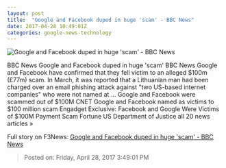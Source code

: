 ```yaml
---
layout: post
title:  "Google and Facebook duped in huge 'scam' - BBC News"
date: 2017-04-28 10:49:01Z
categories: google-news-technology
---
```


![Google and Facebook duped in huge 'scam' - BBC News](https://ichef-1.bbci.co.uk/news/1024/cpsprodpb/15786/production/_95824978_gettyimages-516894472.jpg)

BBC News Google and Facebook duped in huge 'scam' BBC News Google and Facebook have confirmed that they fell victim to an alleged $100m (£77m) scam. In March, it was reported that a Lithuanian man had been charged over an email phishing attack against "two US-based internet companies" who were not named at ... Google and Facebook were scammed out of $100M CNET Google and Facebook named as victims to $100 million scam Engadget Exclusive: Facebook and Google Were Victims of $100M Payment Scam Fortune US Department of Justice all 20 news articles »


Full story on F3News: [Google and Facebook duped in huge 'scam' - BBC News](http://www.f3nws.com/n/XTBAEJ)

> Posted on: Friday, April 28, 2017 3:49:01 PM
